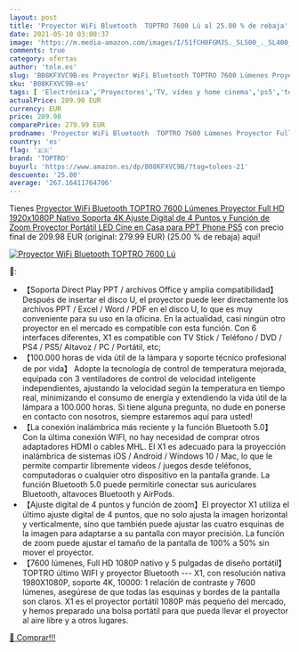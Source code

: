 ```yaml
---
layout: post
title: 'Proyector WiFi Bluetooth  TOPTRO 7600 Lú al 25.00 % de rebaja'
date: 2021-05-10 03:00:37
image: 'https://m.media-amazon.com/images/I/51fCH0FGMJS._SL500_._SL400_.jpg'
comments: true
category: ofertas
author: 'tole.es'
slug: 'B08KFXVC9B-es Proyector WiFi Bluetooth TOPTRO 7600 Lúmenes Proyector...'
sku: 'B08KFXVC9B-es'
tags: [ 'Electrónica','Proyectores','TV, vídeo y home cinema','ps5','toptro', ]
actualPrice: 209.98 EUR
currency: EUR
price: 209.98
comparePrice: 279.99 EUR
prodname: 'Proyector WiFi Bluetooth  TOPTRO 7600 Lúmenes Proyector Full HD 1920x1080P Nativo Soporta 4K  Ajuste Digital de 4 Puntos y Función de Zoom  Proyector Portátil LED Cine en Casa para PPT Phone PS5'
country: 'es'
flag: '🇪🇸'
brand: 'TOPTRO'
buyurl: 'https://www.amazon.es/dp/B08KFXVC9B/?tag=tolees-21'
descuento: '25.00'
average: '267.16411764706'
---
```


Tienes [Proyector WiFi Bluetooth  TOPTRO 7600 Lúmenes Proyector Full HD 1920x1080P Nativo Soporta 4K  Ajuste Digital de 4 Puntos y Función de Zoom  Proyector Portátil LED Cine en Casa para PPT Phone PS5](https://www.amazon.es/dp/B08KFXVC9B/?tag=tolees-21) con precio final de  209.98 EUR (original: 279.99 EUR) (25.00 %  de rebaja) aqui!

[![Proyector WiFi Bluetooth  TOPTRO 7600 Lú](https://m.media-amazon.com/images/I/51fCH0FGMJS._SL500_._SL400_.jpg)](https://www.amazon.es/dp/B08KFXVC9B/?tag=tolees-21)

🔎:

- 【Soporta Direct Play PPT / archivos Office y amplia compatibilidad】 Después de insertar el disco U, el proyector puede leer directamente los archivos PPT / Excel / Word / PDF en el disco U, lo que es muy conveniente para su uso en la oficina. En la actualidad, casi ningún otro proyector en el mercado es compatible con esta función. Con 6 interfaces diferentes, X1 es compatible con TV Stick / Teléfono / DVD / PS4 / PS5/ Altavoz / PC / Portátil, etc;
- 【100.000 horas de vida útil de la lámpara y soporte técnico profesional de por vida】 Adopte la tecnología de control de temperatura mejorada, equipada con 3 ventiladores de control de velocidad inteligente independientes, ajustando la velocidad según la temperatura en tiempo real, minimizando el consumo de energía y extendiendo la vida útil de la lámpara a 100.000 horas. Si tiene alguna pregunta, no dude en ponerse en contacto con nosotros, siempre estaremos aquí para usted!
- 【La conexión inalámbrica más reciente y la función Bluetooth 5.0】 Con la última conexión WIFI, no hay necesidad de comprar otros adaptadores HDMI o cables MHL. El X1 es adecuado para la proyección inalámbrica de sistemas iOS / Android / Windows 10 / Mac, lo que le permite compartir libremente vídeos / juegos desde teléfonos, computadoras o cualquier otro dispositivo en la pantalla grande. La función Bluetooth 5.0 puede permitirle conectar sus auriculares Bluetooth, altavoces Bluetooth y AirPods.
- 【Ajuste digital de 4 puntos y función de zoom】El proyector X1 utiliza el último ajuste digital de 4 puntos, que no solo ajusta la imagen horizontal y verticalmente, sino que también puede ajustar las cuatro esquinas de la imagen para adaptarse a su pantalla con mayor precisión. La función de zoom puede ajustar el tamaño de la pantalla de 100% a 50% sin mover el proyector.
- 【7600 lúmenes, Full HD 1080P nativo y 5 pulgadas de diseño portátil】 TOPTRO último WIFI y proyector Bluetooth --- X1, con resolución nativa 1980X1080P, soporte 4K, 10000: 1 relación de contraste y 7600 lúmenes, asegúrese de que todas las esquinas y bordes de la pantalla son claros. X1 es el proyector portátil 1080P más pequeño del mercado, y hemos preparado una bolsa portátil para que pueda llevar el proyector al aire libre y a otros lugares.

[🛒 Comprar!!!](https://www.amazon.es/dp/B08KFXVC9B/?tag=tolees-21)
